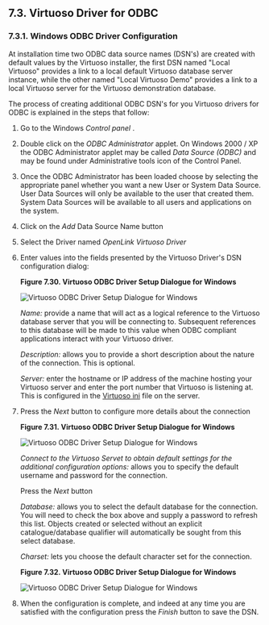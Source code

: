 <div id="odbcimplementation" class="section">

<div class="titlepage">

<div>

<div>

## 7.3. Virtuoso Driver for ODBC

</div>

</div>

</div>

<div id="virtdsnsetup" class="section">

<div class="titlepage">

<div>

<div>

### 7.3.1. Windows ODBC Driver Configuration

</div>

</div>

</div>

At installation time two ODBC data source names (DSN's) are created with
default values by the Virtuoso installer, the first DSN named "Local
Virtuoso" provides a link to a local default Virtuoso database server
instance, while the other named "Local Virtuoso Demo" provides a link to
a local Virtuoso server for the Virtuoso demonstration database.

The process of creating additional ODBC DSN's for you Virtuoso drivers
for ODBC is explained in the steps that follow:

<div class="orderedlist">

1.  Go to the Windows <span class="emphasis">*Control panel*</span> .

2.  Double click on the <span class="emphasis">*ODBC
    Administrator*</span> applet. On Windows 2000 / XP the ODBC
    Administrator applet may be called <span class="emphasis">*Data
    Source (ODBC)*</span> and may be found under Administrative tools
    icon of the Control Panel.

3.  Once the ODBC Administrator has been loaded choose by selecting the
    appropriate panel whether you want a new User or System Data Source.
    User Data Sources will only be available to the user that created
    them. System Data Sources will be available to all users and
    applications on the system.

4.  Click on the <span class="emphasis">*Add*</span> Data Source Name
    button

5.  Select the Driver named <span class="emphasis">*OpenLink Virtuoso
    Driver*</span>

6.  Enter values into the fields presented by the Virtuoso Driver's DSN
    configuration dialog:

    <div class="figure-float">

    <div id="virtdsn001" class="figure">

    **Figure 7.30. Virtuoso ODBC Driver Setup Dialogue for Windows**

    <div class="figure-contents">

    <div class="mediaobject">

    ![Virtuoso ODBC Driver Setup Dialogue for
    Windows](images/virtdsn001.png)

    </div>

    </div>

    </div>

      

    </div>

    <span class="emphasis">*Name:*</span> provide a name that will act
    as a logical reference to the Virtuoso database server that you will
    be connecting to. Subsequent references to this database will be
    made to this value when ODBC compliant applications interact with
    your Virtuoso driver.

    <span class="emphasis">*Description:*</span> allows you to provide a
    short description about the nature of the connection. This is
    optional.

    <span class="emphasis">*Server:*</span> enter the hostname or IP
    address of the machine hosting your Virtuoso server and enter the
    port number that Virtuoso is listening at. This is configured in the
    <a href="ch-server.html#virtini" class="link"
    title="Virtuoso Configuration File">Virtuoso ini</a> file on the
    server.

7.  Press the <span class="emphasis">*Next*</span> button to configure
    more details about the connection

    <div class="figure-float">

    <div id="virtdsn002" class="figure">

    **Figure 7.31. Virtuoso ODBC Driver Setup Dialogue for Windows**

    <div class="figure-contents">

    <div class="mediaobject">

    ![Virtuoso ODBC Driver Setup Dialogue for
    Windows](images/virtdsn002.ong)

    </div>

    </div>

    </div>

      

    </div>

    <span class="emphasis">*Connect to the Virtuoso Servet to obtain
    default settings for the additional configuration options:*</span>
    allows you to specify the default username and password for the
    connection.

    Press the <span class="emphasis">*Next*</span> button

    <span class="emphasis">*Database:*</span> allows you to select the
    default database for the connection. You will need to check the box
    above and supply a password to refresh this list. Objects created or
    selected without an explicit catalogue/database qualifier will
    automatically be sought from this select database.

    <span class="emphasis">*Charset:*</span> lets you choose the default
    character set for the connection.

    <div class="figure-float">

    <div id="virtdsn003" class="figure">

    **Figure 7.32. Virtuoso ODBC Driver Setup Dialogue for Windows**

    <div class="figure-contents">

    <div class="mediaobject">

    ![Virtuoso ODBC Driver Setup Dialogue for
    Windows](images/virtdsn003.png)

    </div>

    </div>

    </div>

      

    </div>

8.  When the configuration is complete, and indeed at any time you are
    satisfied with the configuration press the
    <span class="emphasis">*Finish*</span> button to save the DSN.

</div>

</div>

</div>
